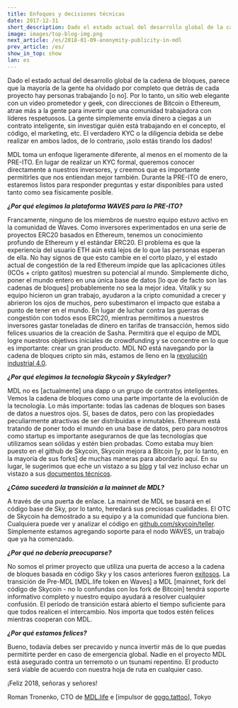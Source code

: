 ```yaml
---
title: Enfoques y decisiones técnicas
date: 2017-12-31
short_description: Dado el estado actual del desarrollo global de la cadena de bloques 
image: images/top-blog-img.png
next_article: /es/2018-01-09-anonymity-publicity-in-mdl
prev_article: /es/
show_in_top: show
lan: es
---
```


Dado el estado actual del desarrollo global de la cadena de bloques, parece que la mayoría de la gente ha olvidado por completo que detrás de cada proyecto hay personas trabajando [o no]. Por lo tanto, un sitio web elegante con un video prometedor y geek, con direcciones de Bitcoin o Ethereum, atrae más a la gente para invertir que una comunidad trabajadora con líderes respetuosos. La gente simplemente envía dinero a ciegas a un contrato inteligente, sin investigar quién está trabajando en el concepto, el código, el marketing, etc. El verdadero KYC o la diligencia debida se debe realizar en ambos lados, de lo contrario, ¡solo estás tirando los dados!

MDL toma un enfoque ligeramente diferente, al menos en el momento de la PRE-ITO. En lugar de realizar un KYC formal, queremos conocer directamente a nuestros inversores, y creemos que es importante permitirles que nos entiendan mejor también. Durante la PRE-ITO de enero, estaremos listos para responder preguntas y estar disponibles para usted tanto como sea físicamente posible.

***¿Por qué elegimos la plataforma WAVES para la PRE-ITO?***

Francamente, ninguno de los miembros de nuestro equipo estuvo activo en la comunidad de Waves. Como inversores experimentados en una serie de proyectos ERC20 basados ​​en Ethereum, tenemos un conocimiento profundo de Ethereum y el estándar ERC20. El problema es que la experiencia del usuario ETH aún está lejos de lo que las personas esperan de ella. No hay signos de que esto cambie en el corto plazo, y el estado actual de congestión de la red Ethereum impide que las aplicaciones útiles (ICOs + cripto gatitos) muestren su potencial al mundo. Simplemente dicho, poner el mundo entero en una única base de datos [lo que de facto son las cadenas de bloques] probablemente no sea la mejor idea. Vitalik y su equipo hicieron un gran trabajo, ayudaron a la cripto comunidad a crecer y abrieron los ojos de muchos, pero subestimaron el impacto que estaba a punto de tener en el mundo. En lugar de luchar contra las guerras de congestión con todos esos ERC20, mientras permitimos a nuestros inversores gastar toneladas de dinero en tarifas de transacción, hemos sido felices usuarios de la creación de Sasha. Permitirá que el equipo de MDL logre nuestros objetivos iniciales de crowdfunding y se concentre en lo que es importante: crear un gran producto. MDL NO está navegando por la cadena de bloques cripto sin más, estamos de lleno en la [revolución industrial 4.0](https://en.wikipedia.org/wiki/Industry_4.0).

***¿Por qué elegimos la tecnología Skycoin y Skyledger?***

MDL no es [actualmente] una dapp o un grupo de contratos inteligentes. Vemos la cadena de bloques como una parte importante de la evolución de la tecnología. Lo más importante: todas las cadenas de bloques son bases de datos a nuestros ojos. Sí, bases de datos, pero con las propiedades peculiarmente atractivas de ser distribuidas e inmutables. Ethereum está tratando de poner todo el mundo en una base de datos, pero para nosotros como startup es importante asegurarnos de que las tecnologías que utilizamos sean sólidas y estén bien probadas. Como estaba muy bien puesto en el github de Skycoin, Skycoin mejora a Bitcoin [y, por lo tanto, en la mayoría de sus forks] de muchas maneras para abordarlo aquí. En su lugar, le sugerimos que eche un vistazo a su [blog](https://blog.skycoin.net) y tal vez incluso echar un vistazo a sus [documentos técnicos](https://www.skycoin.net/whitepapers).

***¿Cómo sucederá la transición a la mainnet de MDL?***

A través de una puerta de enlace. La mainnet de MDL se basará en el código base de Sky, por lo tanto, heredará sus preciosas cualidades. El OTC de Skycoin ha demostrado a su equipo y a la comunidad que funciona bien. Cualquiera puede ver y analizar el código en [github.com/skycoin/teller](https://github.com/MDLlife/teller). Simplemente estamos agregando soporte para el nodo WAVES, un trabajo que ya ha comenzado.

***¿Por qué no debería preocuparse?***

No somos el primer proyecto que utiliza una puerta de acceso a la cadena de bloques basada en código Sky y los casos anteriores fueron [exitosos](https://otc.skycoin.net). La transición de Pre-MDL [MDL.life token en Waves] a MDL [mainnet, fork del código de Skycoin - no lo confundas con los fork de Bitcoin] tendrá soporte informativo completo y nuestro equipo ayudará a resolver cualquier confusión. El período de transición estará abierto el tiempo suficiente para que todos realicen el intercambio. Nos importa que todos estén felices mientras cooperan con MDL.

***¿Por qué estamos felices?***

Bueno, todavía debes ser precavido y nunca invertir más de lo que puedas permitirte perder en caso de emergencia global. Nadie en el proyecto MDL está asegurado contra un terremoto o un tsunami repentino. El producto será viable de acuerdo con nuestra hoja de ruta en cualquier caso.

¡Feliz 2018, señoras y señores!

Roman Tronenko, CTO de [MDL.life](http://MDL.life) e [impulsor de [gogo.tattoo](http://gogo.tattoo)], Tokyo

